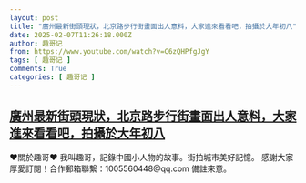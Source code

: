 ```yaml
---
layout: post
title: "廣州最新街頭現狀，北京路步行街畫面出人意料，大家進來看看吧，拍攝於大年初八"
date: 2025-02-07T11:26:18.000Z
author: 趣哥记
from: https://www.youtube.com/watch?v=C6zQHPfgJgY
tags: [ 趣哥记 ]
comments: True
categories: [ 趣哥记 ]
---
```

<!--1738927578000-->
[廣州最新街頭現狀，北京路步行街畫面出人意料，大家進來看看吧，拍攝於大年初八](https://www.youtube.com/watch?v=C6zQHPfgJgY)
------

<div>
♥關於趣哥♥  我叫趣哥，記錄中國小人物的故事。街拍城市美好記憶。  感謝大家厚愛訂閱！合作郵箱聯繫：1005560448@qq.com 備註來意。
</div>
